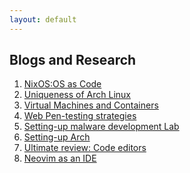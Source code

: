 ```yaml
---
layout: default
---
```


## Blogs and Research

1. [NixOS:OS as Code]()
2. [Uniqueness of Arch Linux]()
3. [Virtual Machines and Containers]()
4. [Web Pen-testing strategies]()
5. [Setting-up malware development Lab]()
6. [Setting-up Arch]()
7. [Ultimate review: Code editors]()
8. [Neovim as an IDE]()

